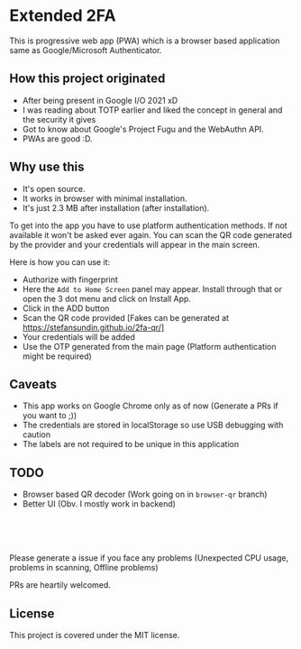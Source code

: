 # Extended 2FA

This is progressive web app (PWA) which is a browser based application same as Google/Microsoft Authenticator.

## How this project originated
- After being present in Google I/O 2021 xD
- I was reading about TOTP earlier and liked the concept in general and the security it gives
- Got to know about Google's Project Fugu and the WebAuthn API.
- PWAs are good :D.


## Why use this
- It's open source.
- It works in browser with minimal installation.
- It's just 2.3 MB after installation (after installation).

To get into the app you have to use platform authentication methods. If not available it won't be asked ever again.
You can scan the QR code generated by the provider and your credentials will appear in the main screen.


Here is how you can use it:
- Authorize with fingerprint
- Here the `Add to Home Screen` panel may appear. Install through that or open the 3 dot menu and click on Install App.
- Click in the ADD button
- Scan the QR code provided [Fakes can be generated at https://stefansundin.github.io/2fa-qr/]
- Your credentials will be added
- Use the OTP generated from the main page (Platform authentication might be required)

## Caveats
- This app works on Google Chrome only as of now (Generate a PRs if you want to ;))
- The credentials are stored in localStorage so use USB debugging with caution
- The labels are not required to be unique in this application

## TODO
- Browser based QR decoder (Work going on in `browser-qr` branch)
- Better UI (Obv. I mostly work in backend)

<br>
<br>
<br>

Please generate a issue if you face any problems (Unexpected CPU usage, problems in scanning, Offline problems)

PRs are heartily welcomed.

## License
This project is covered under the MIT license.